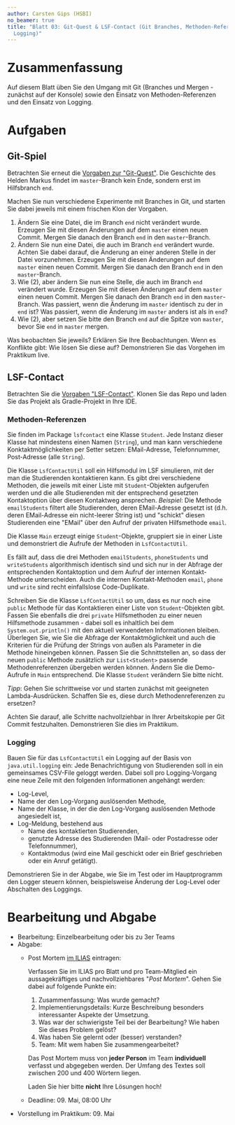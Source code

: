 ```yaml
---
author: Carsten Gips (HSBI)
no_beamer: true
title: "Blatt 03: Git-Quest & LSF-Contact (Git Branches, Methoden-Referenzen,
  Logging)"
---
```


# Zusammenfassung

Auf diesem Blatt üben Sie den Umgang mit Git (Branches und Mergen - zunächst auf der
Konsole) sowie den Einsatz von Methoden-Referenzen und den Einsatz von Logging.

# Aufgaben

## Git-Spiel

Betrachten Sie erneut die [Vorgaben zur
"Git-Quest"](https://github.com/Programmiermethoden-CampusMinden/prog2_ybel_gitquest).
Die Geschichte des Helden Markus findet im `master`-Branch kein Ende, sondern erst im
Hilfsbranch `end`.

Machen Sie nun verschiedene Experimente mit Branches in Git, und starten Sie dabei
jeweils mit einem frischen Klon der Vorgaben.

1.  Ändern Sie eine Datei, die im Branch `end` nicht verändert wurde. Erzeugen Sie
    mit diesen Änderungen auf dem `master` einen neuen Commit. Mergen Sie danach den
    Branch `end` in den `master`-Branch.
2.  Ändern Sie nun eine Datei, die auch im Branch `end` verändert wurde. Achten Sie
    dabei darauf, die Änderung an einer anderen Stelle in der Datei vorzunehmen.
    Erzeugen Sie mit diesen Änderungen auf dem `master` einen neuen Commit. Mergen
    Sie danach den Branch `end` in den `master`-Branch.
3.  Wie (2), aber ändern Sie nun eine Stelle, die auch im Branch `end` verändert
    wurde. Erzeugen Sie mit diesen Änderungen auf dem `master` einen neuen Commit.
    Mergen Sie danach den Branch `end` in den `master`-Branch. Was passiert, wenn die
    Änderung im `master` identisch zu der in `end` ist? Was passiert, wenn die
    Änderung im `master` anders ist als in `end`?
4.  Wie (2), aber setzen Sie bitte den Branch `end` auf die Spitze von `master`,
    bevor Sie `end` in `master` mergen.

Was beobachten Sie jeweils? Erklären Sie Ihre Beobachtungen. Wenn es Konflikte gibt:
Wie lösen Sie diese auf? Demonstrieren Sie das Vorgehen im Praktikum live.

## LSF-Contact

Betrachten Sie die [Vorgaben
"LSF-Contact"](https://github.com/Programmiermethoden-CampusMinden/prog2_ybel_lsfcontact).
Klonen Sie das Repo und laden Sie das Projekt als Gradle-Projekt in Ihre IDE.

### Methoden-Referenzen

Sie finden im Package `lsfcontact` eine Klasse `Student`. Jede Instanz dieser Klasse
hat mindestens einen Namen (`String`), und man kann verschiedene
Konktaktmöglichkeiten per Setter setzen: EMail-Adresse, Telefonnummer, Post-Adresse
(alle `String`).

Die Klasse `LsfContactUtil` soll ein Hilfsmodul im LSF simulieren, mit der man die
Studierenden kontaktieren kann. Es gibt drei verschiedene Methoden, die jeweils mit
einer Liste mit `Student`-Objekten aufgerufen werden und die alle Studierenden mit
der entsprechend gesetzten Kontaktoption über diesen Kontaktweg ansprechen.
*Beispiel*: Die Methode `emailStudents` filtert alle Studierenden, deren
EMail-Adresse gesetzt ist (d.h. deren EMail-Adresse ein nicht-leerer String ist) und
"schickt" diesen Studierenden eine "EMail" über den Aufruf der privaten Hilfsmethode
`email`.

Die Klasse `Main` erzeugt einige `Student`-Objekte, gruppiert sie in einer Liste und
demonstriert die Aufrufe der Methoden in `LsfContactUtil`.

Es fällt auf, dass die drei Methoden `emailStudents`, `phoneStudents` und
`writeStudents` algorithmisch identisch sind und sich nur in der Abfrage der
entsprechenden Kontaktoption und dem Aufruf der internen Kontakt-Methode
unterscheiden. Auch die internen Kontakt-Methoden `email`, `phone` und `write` sind
recht einfallslose Code-Duplikate.

Schreiben Sie die Klasse `LsfContactUtil` so um, dass es nur noch eine `public`
Methode für das Kontaktieren einer Liste von `Student`-Objekten gibt. Fassen Sie
ebenfalls die drei `private` Hilfsmethoden zu einer neuen Hilfsmethode zusammen -
dabei soll es inhaltlich bei dem `System.out.println()` mit den aktuell verwendeten
Informationen bleiben. Überlegen Sie, wie Sie die Abfrage der Kontaktmöglichkeit und
auch die Kriterien für die Prüfung der Strings von außen als Parameter in die Methode
hineingeben können. Passen Sie die Schnittstellen an, so dass der neuen `public`
Methode zusätzlich zur `List<Student>` passende Methodenreferenzen übergeben werden
können. Ändern Sie die Demo-Aufrufe in `Main` entsprechend. Die Klasse `Student`
verändern Sie bitte nicht.

*Tipp*: Gehen Sie schrittweise vor und starten zunächst mit geeigneten
Lambda-Ausdrücken. Schaffen Sie es, diese durch Methodenreferenzen zu ersetzen?

Achten Sie darauf, alle Schritte nachvollziehbar in Ihrer Arbeitskopie per Git Commit
festzuhalten. Demonstrieren Sie dies im Praktikum.

### Logging

Bauen Sie für das `LsfContactUtil` ein Logging auf der Basis von `java.util.logging`
ein: Jede Benachrichtigung von Studierenden soll in ein gemeinsames CSV-File geloggt
werden. Dabei soll pro Logging-Vorgang eine neue Zeile mit den folgenden
Informationen angehängt werden:

-   Log-Level,
-   Name der den Log-Vorgang auslösenden Methode,
-   Name der Klasse, in der die den Log-Vorgang auslösenden Methode angesiedelt ist,
-   Log-Meldung, bestehend aus
    -   Name des kontaktierten Studierenden,
    -   genutzte Adresse des Studierenden (Mail- oder Postadresse oder
        Telefonnummer),
    -   Kontaktmodus (wird eine Mail geschickt oder ein Brief geschrieben oder ein
        Anruf getätigt).

Demonstrieren Sie in der Abgabe, wie Sie im Test oder im Hauptprogramm den Logger
steuern können, beispielsweise Änderung der Log-Level oder Abschalten des Loggings.

# Bearbeitung und Abgabe

-   Bearbeitung: Einzelbearbeitung oder bis zu 3er Teams
-   Abgabe:
    -   Post Mortem [im
        ILIAS](https://www.hsbi.de/elearning/goto.php?target=exc_1514856&client_id=FH-Bielefeld)
        eintragen:

        Verfassen Sie im ILIAS pro Blatt und pro Team-Mitglied ein aussagekräftiges
        und nachvollziehbares "*Post Mortem*". Gehen Sie dabei auf folgende Punkte
        ein:

        1.  Zusammenfassung: Was wurde gemacht?
        2.  Implementierungsdetails: Kurze Beschreibung besonders interessanter
            Aspekte der Umsetzung.
        3.  Was war der schwierigste Teil bei der Bearbeitung? Wie haben Sie dieses
            Problem gelöst?
        4.  Was haben Sie gelernt oder (besser) verstanden?
        5.  Team: Mit wem haben Sie zusammengearbeitet?

        Das Post Mortem muss von **jeder Person** im Team **individuell** verfasst
        und abgegeben werden. Der Umfang des Textes soll zwischen 200 und 400 Wörtern
        liegen.

        Laden Sie hier bitte **nicht** Ihre Lösungen hoch!

    -   Deadline: 09. Mai, 08:00 Uhr
-   Vorstellung im Praktikum: 09. Mai
